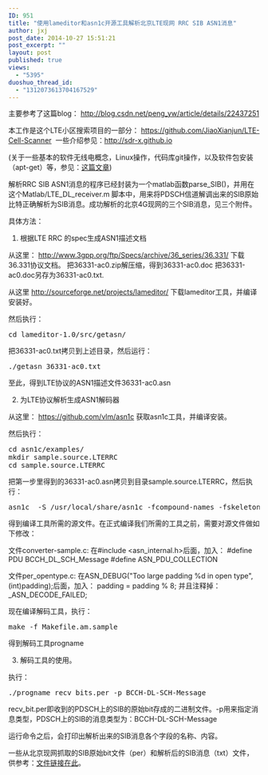 ```yaml
---
ID: 951
title: "使用lameditor和asn1c开源工具解析北京LTE现网 RRC SIB ASN1消息"
author: jxj
post_date: 2014-10-27 15:51:21
post_excerpt: ""
layout: post
published: true
views:
  - "5395"
duoshuo_thread_id:
  - "1312073613704167529"
---
```

<span class="f000">主要参考了这篇blog：
<a href="http://blog.csdn.net/peng_yw/article/details/22437251" target="_blank">http://blog.csdn.net/peng_yw/article/details/22437251</a></span>

本工作是这个LTE小区搜索项目的一部分： <a href="https://github.com/JiaoXianjun/LTE-Cell-Scanner" target="_blank">https://github.com/JiaoXianjun/LTE-Cell-Scanner</a>  一些介绍参见：<a title="LTE扫描相关文章" href="http://sdr-x.github.io" target="_blank">http://sdr-x.github.io</a><!--more-->

(关于一些基本的软件无线电概念，Linux操作，代码库git操作，以及软件包安装（apt-get）等，参见：<a href="http://sdr-x.github.io/rtl-sdr-rtl2832%E7%94%B5%E8%A7%86%E6%A3%92%E8%B7%9F%E8%B8%AA%E9%A3%9E%E6%9C%BAstep-by-step%E6%95%99%E7%A8%8B(tutorial%20ADS-B%20aircraft%20tracking%20by%20rtl-sdr%20rtl2832%20gr-air-modes)/">这篇文章</a>)

<span class="f000">
解析RRC SIB ASN1消息的程序已经封装为一个matlab函数parse_SIB()，并用在这个Matlab/LTE_DL_receiver.m 脚本中，用来将PDSCH信道解调出来的SIB原始比特正确解析为SIB消息。成功解析的北京4G现网的三个SIB消息，见三个附件。</span>

具体方法：

1. 根据LTE RRC 的spec生成ASN1描述文档

从这里：
<a href="http://www.3gpp.org/ftp/Specs/archive/36_series/36.331/" target="_blank">http://www.3gpp.org/ftp/Specs/archive/36_series/36.331/</a>
下载36.331协议文档。
把36331-ac0.zip解压缩，得到36331-ac0.doc
把36331-ac0.doc另存为36331-ac0.txt.

从这里
<a href="http://sourceforge.net/projects/lameditor/" target="_blank">http://sourceforge.net/projects/lameditor/</a>
下载lameditor工具，并编译安装好。

然后执行：
<pre class="lang:default decode:true ">cd lameditor-1.0/src/getasn/</pre>
把36331-ac0.txt拷贝到上述目录，然后运行：
<pre class="lang:default decode:true ">./getasn 36331-ac0.txt</pre>
至此，得到LTE协议的ASN1描述文件36331-ac0.asn

2. 为LTE协议解析生成ASN1解码器

从这里：
<a href="https://github.com/vlm/asn1c" target="_blank">https://github.com/vlm/asn1c</a>
获取asn1c工具，并编译安装。

然后执行：
<pre class="lang:default decode:true ">cd asn1c/examples/
mkdir sample.source.LTERRC
cd sample.source.LTERRC</pre>
把第一步里得到的36331-ac0.asn拷贝到目录sample.source.LTERRC，然后执行：
<pre class="lang:default decode:true ">asn1c  -S /usr/local/share/asn1c -fcompound-names -fskeletons-copy -gen-PER -pdu=auto 36331-ac0.asn</pre>
得到编译工具所需的源文件。在正式编译我们所需的工具之前，需要对源文件做如下修改：

文件converter-sample.c:
在#include &lt;asn_internal.h&gt;后面，加入：
#define PDU BCCH_DL_SCH_Message
#define ASN_PDU_COLLECTION

文件per_opentype.c:
在ASN_DEBUG("Too large padding %d in open type", (int)padding);后面，加入：
padding = padding % 8;
并且注释掉：_ASN_DECODE_FAILED;

现在编译解码工具，执行：
<pre class="lang:default decode:true ">make -f Makefile.am.sample</pre>
得到解码工具progname

3. 解码工具的使用。

执行：
<pre class="lang:default decode:true ">./progname recv_bits.per -p BCCH-DL-SCH-Message</pre>
recv_bit.per即收到的PDSCH上的SIB的原始bit存成的二进制文件。-p用来指定消息类型，PDSCH上的SIB的消息类型为：BCCH-DL-SCH-Message

运行命令之后，会打印出解析出来的SIB消息各个字段的名称、内容。

一些从北京现网抓取的SIB原始bit文件（per）和解析后的SIB消息（txt）文件，供参考：<a title="北京现网抓取的SIB原始bit per文件以及解析的txt文件" href="http://sdr-x.github.io/%E4%BD%BF%E7%94%A8lameditor%E5%92%8Casn1c%E5%BC%80%E6%BA%90%E5%B7%A5%E5%85%B7%E8%A7%A3%E6%9E%90%E5%8C%97%E4%BA%ACLTE%E7%8E%B0%E7%BD%91%20RRC%20SIB%20ASN1%E6%B6%88%E6%81%AF/" target="_blank">文件链接在此</a>。

&nbsp;

